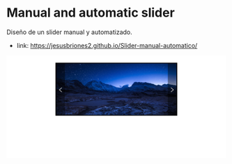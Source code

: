 # Manual and automatic slider
Diseño de un slider manual y automatizado.

* link: https://jesusbriones2.github.io/Slider-manual-automatico/

![Page capture](page_capture.png "Page capture")